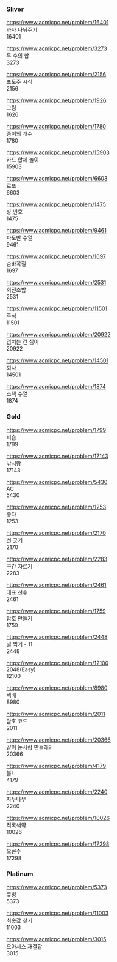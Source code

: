 ### Sliver

https://www.acmicpc.net/problem/16401<br/>
과자 나눠주기<br/>
16401 

https://www.acmicpc.net/problem/3273<br/>
두 수의 합<br/>
3273

https://www.acmicpc.net/problem/2156<br/>
포도주 시식<br/>
2156

https://www.acmicpc.net/problem/1926<br/>
그림<br/>
1626

https://www.acmicpc.net/problem/1780<br/>
종이의 개수<br/>
1780

https://www.acmicpc.net/problem/15903<br/>
카드 합체 놀이<br/>
15903

https://www.acmicpc.net/problem/6603<br/>
로또<br/>
6603

https://www.acmicpc.net/problem/1475<br/>
방 번호<br/>
1475

https://www.acmicpc.net/problem/9461<br/>
파도반 수열<br/>
9461

https://www.acmicpc.net/problem/1697<br/>
숨바꼭질<br/>
1697

https://www.acmicpc.net/problem/2531<br/>
회전초밥<br/>
2531

https://www.acmicpc.net/problem/11501<br/>
주식<br/>
11501

https://www.acmicpc.net/problem/20922<br/>
겹치는 건 싫어<br/>
20922

https://www.acmicpc.net/problem/14501<br/>
퇴사<br/>
14501

https://www.acmicpc.net/problem/1874<br/>
스택 수열<br/>
1874

### Gold

https://www.acmicpc.net/problem/1799<br/>
비숍<br/>
1799

https://www.acmicpc.net/problem/17143<br/>
낚시왕<br/>
17143

https://www.acmicpc.net/problem/5430<br/>
AC<br/>
5430

https://www.acmicpc.net/problem/1253<br/>
좋다<br/>
1253

https://www.acmicpc.net/problem/2170<br/>
선 긋기<br/>
2170

https://www.acmicpc.net/problem/2283<br/>
구간 자르기<br/>
2283

https://www.acmicpc.net/problem/2461<br/>
대표 선수<br/>
2461

https://www.acmicpc.net/problem/1759<br/>
암호 만들기<br/>
1759

https://www.acmicpc.net/problem/2448<br/>
별 찍기 - 11<br/>
2448

https://www.acmicpc.net/problem/12100<br/>
2048(Easy)<br/>
12100

https://www.acmicpc.net/problem/8980<br/>
택배<br/>
8980

https://www.acmicpc.net/problem/2011<br/>
암호 코드<br/>
2011

https://www.acmicpc.net/problem/20366<br/>
같이 눈사람 만들래?<br/>
20366

https://www.acmicpc.net/problem/4179<br/>
불!<br/>
4179

https://www.acmicpc.net/problem/2240<br/>
자두나무<br/>
2240

https://www.acmicpc.net/problem/10026<br/>
적록색약<br/>
10026

https://www.acmicpc.net/problem/17298<br/>
오큰수<br/>
17298

### Platinum

https://www.acmicpc.net/problem/5373<br/>
큐빙<br/>
5373

https://www.acmicpc.net/problem/11003<br/>
최솟값 찾기<br/>
11003

https://www.acmicpc.net/problem/3015<br/>
오아시스 재결합<br/>
3015